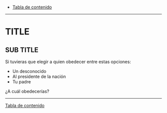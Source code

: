 - [Tabla de contenido](./tabla-de-contenido.md)

---

# TITLE

## SUB TITLE

Si tuvieras que elegir a quien obedecer entre estas opciones:

  * Un desconocido
  * Al presidente de la nación
  * Tu padre

¿A cuál obedecerías?



---

[Tabla de contenido](./tabla-de-contenido.md)
